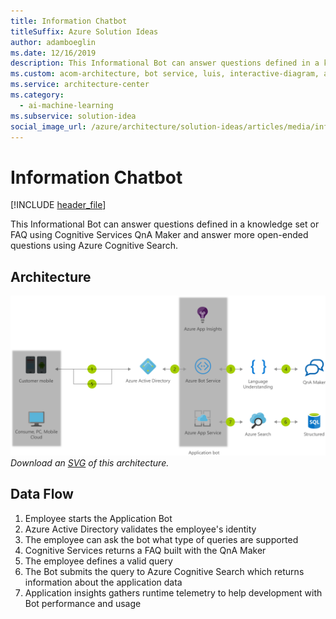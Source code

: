 ```yaml
---
title: Information Chatbot
titleSuffix: Azure Solution Ideas
author: adamboeglin
ms.date: 12/16/2019
description: This Informational Bot can answer questions defined in a knowledge set or FAQ using Cognitive Services QnA Maker and answer more open-ended questions using Azure Cognitive Search.
ms.custom: acom-architecture, bot service, luis, interactive-diagram, ai-ml, 'https://azure.microsoft.com/solutions/architecture/information-chatbot/'
ms.service: architecture-center
ms.category:
  - ai-machine-learning
ms.subservice: solution-idea
social_image_url: /azure/architecture/solution-ideas/articles/media/information-chatbot.png
---
```


# Information Chatbot

[!INCLUDE [header_file](../../../includes/sol-idea-header.md)]

This Informational Bot can answer questions defined in a knowledge set or FAQ using Cognitive Services QnA Maker and answer more open-ended questions using Azure Cognitive Search.

## Architecture

![Architecture Diagram](../media/information-chatbot.png)
*Download an [SVG](../media/information-chatbot.svg) of this architecture.*

## Data Flow

1. Employee starts the Application Bot
1. Azure Active Directory validates the employee's identity
1. The employee can ask the bot what type of queries are supported
1. Cognitive Services returns a FAQ built with the QnA Maker
1. The employee defines a valid query
1. The Bot submits the query to Azure Cognitive Search which returns information about the application data
1. Application insights gathers runtime telemetry to help development with Bot performance and usage
